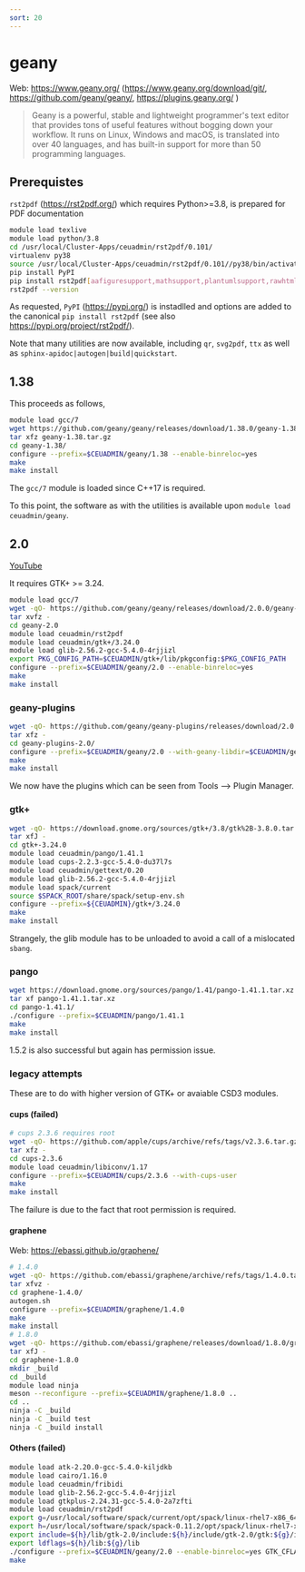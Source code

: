 ```yaml
---
sort: 20
---
```


# geany

Web: <https://www.geany.org/> (<https://www.geany.org/download/git/>, <https://github.com/geany/geany/>, <https://plugins.geany.org/> )

> Geany is a powerful, stable and lightweight programmer's text editor that provides tons of useful features without bogging down your workflow. It runs on Linux, Windows and macOS, is translated into over 40 languages, and has built-in support for more than 50 programming languages.

## Prerequistes

`rst2pdf` (<https://rst2pdf.org/>) which requires Python>=3.8, is prepared for PDF documentation

```bash
module load texlive
module load python/3.8
cd /usr/local/Cluster-Apps/ceuadmin/rst2pdf/0.101/
virtualenv py38
source /usr/local/Cluster-Apps/ceuadmin/rst2pdf/0.101//py38/bin/activate
pip install PyPI
pip install rst2pdf[aafiguresupport,mathsupport,plantumlsupport,rawhtmlsupport,sphinx,svgsupport]
rst2pdf --version
```

As requested, `PyPI` (<https://pypi.org/>) is instadlled and options are added to the canonical `pip install rst2pdf` (see also <https://pypi.org/project/rst2pdf/>).

Note that many utilities are now available, including `qr`, `svg2pdf`, `ttx` as well as `sphinx-apidoc|autogen|build|quickstart`.

## 1.38

This proceeds as follows,

```bash
module load gcc/7
wget https://github.com/geany/geany/releases/download/1.38.0/geany-1.38.tar.gz
tar xfz geany-1.38.tar.gz
cd geany-1.38/
configure --prefix=$CEUADMIN/geany/1.38 --enable-binreloc=yes
make
make install
```

The `gcc/7` module is loaded since C++17 is required.

To this point, the software as with the utilities is available upon `module load ceuadmin/geany`.

## 2.0

[YouTube](https://m.youtube.com/watch?v=VkG1YrNgb7U>)

It requires GTK+ >= 3.24.

```bash
module load gcc/7
wget -qO- https://github.com/geany/geany/releases/download/2.0.0/geany-2.0.tar.gz | \
tar xvfz -
cd geany-2.0
module load ceuadmin/rst2pdf
module load ceuadmin/gtk+/3.24.0
module load glib-2.56.2-gcc-5.4.0-4rjjizl
export PKG_CONFIG_PATH=$CEUADMIN/gtk+/lib/pkgconfig:$PKG_CONFIG_PATH
configure --prefix=$CEUADMIN/geany/2.0 --enable-binreloc=yes
make
make install
```

### geany-plugins

```bash
wget -qO- https://github.com/geany/geany-plugins/releases/download/2.0.0/geany-plugins-2.0.tar.gz | \
tar xfz -
cd geany-plugins-2.0/
configure --prefix=$CEUADMIN/geany/2.0 --with-geany-libdir=$CEUADMIN/geany/2.0/lib
make
make install
```

We now have the plugins which can be seen from Tools --> Plugin Manager.

### gtk+

```bash
wget -qO- https://download.gnome.org/sources/gtk+/3.8/gtk%2B-3.8.0.tar.xz | \
tar xfJ -
cd gtk+-3.24.0
module load ceuadmin/pango/1.41.1
module load cups-2.2.3-gcc-5.4.0-du37l7s
module load ceuadmin/gettext/0.20
module load glib-2.56.2-gcc-5.4.0-4rjjizl
module load spack/current
source $SPACK_ROOT/share/spack/setup-env.sh
configure --prefix=${CEUADMIN}/gtk+/3.24.0
make
make install
```

Strangely, the glib module has to be unloaded to avoid a call of a mislocated `sbang`.

### pango

```bash
wget https://download.gnome.org/sources/pango/1.41/pango-1.41.1.tar.xz
tar xf pango-1.41.1.tar.xz
cd pango-1.41.1/
./configure --prefix=$CEUADMIN/pango/1.41.1
make
make install
```

1.5.2 is also successful but again has permission issue.

### legacy attempts

These are to do with higher version of GTK+ or avaiable CSD3 modules.

#### cups (failed)

```bash
# cups 2.3.6 requires root
wget -qO- https://github.com/apple/cups/archive/refs/tags/v2.3.6.tar.gz | \
tar xfz -
cd cups-2.3.6
module load ceuadmin/libiconv/1.17
configure --prefix=$CEUADMIN/cups/2.3.6 --with-cups-user
make
make install
```

The failure is due to the fact that root permission is required.

#### graphene

Web: <https://ebassi.github.io/graphene/>

```bash
# 1.4.0
wget -qO- https://github.com/ebassi/graphene/archive/refs/tags/1.4.0.tar.gz | \
tar xfvz -
cd graphene-1.4.0/
autogen.sh
configure --prefix=$CEUADMIN/graphene/1.4.0
make
make install
# 1.8.0
wget -qO- https://github.com/ebassi/graphene/releases/download/1.8.0/graphene-1.8.0.tar.xz | \
tar xfJ -
cd graphene-1.8.0
mkdir _build
cd _build
module load ninja
meson --reconfigure --prefix=$CEUADMIN/graphene/1.8.0 ..
cd ..
ninja -C _build
ninja -C _build test
ninja -C _build install
```

#### Others (failed)

```bash
module load atk-2.20.0-gcc-5.4.0-kiljdkb
module load cairo/1.16.0
module load ceuadmin/fribidi
module load glib-2.56.2-gcc-5.4.0-4rjjizl
module load gtkplus-2.24.31-gcc-5.4.0-2a7zfti
module load ceuadmin/rst2pdf
export g=/usr/local/software/spack/current/opt/spack/linux-rhel7-x86_64/gcc-5.4.0/glib-2.56.2-4rjjizlvegjs2vwdag76hzgvlck3zlqb
export h=/usr/local/software/spack/spack-0.11.2/opt/spack/linux-rhel7-x86_64/gcc-5.4.0/gtkplus-2.24.31-2a7zfti5vy55wwliac2v5bnwybhsfs4a
export include=${h}/lib/gtk-2.0/include:${h}/include/gtk-2.0/gtk:${g}/include/glib-2.0:${g}/lib/glib-2.0/include
export ldflags=${h}/lib:${g}/lib
./configure --prefix=$CEUADMIN/geany/2.0 --enable-binreloc=yes GTK_CFLAGS=-I${include} LDFLAGS=-L${ldflags} GTK_LIBS=-lgtk-x11-2.0 GTK_LIBS=-lglib-2.0
make
```
